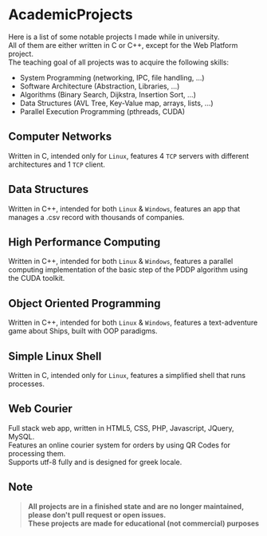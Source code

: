 # AcademicProjects

Here is a list of some notable projects I made while in university.  
All of them are either written in C or C++, except for the Web Platform project.  
The teaching goal of all projects was to acquire the following skills:

* System Programming (networking, IPC, file handling, ...)
* Software Architecture (Abstraction, Libraries, ...)
* Algorithms (Binary Search, Dijkstra, Insertion Sort, ...)
* Data Structures (AVL Tree, Key-Value map, arrays, lists, ...)
* Parallel Execution Programming (pthreads, CUDA)

## Computer Networks
Written in C, intended only for `Linux`, features 4 `TCP` servers with different architectures and 1 `TCP` client.

## Data Structures
Written in C++, intended for both `Linux` & `Windows`, features an app that manages a .csv record with thousands of companies.

## High Performance Computing
Written in C++, intended for both `Linux` & `Windows`, features a parallel computing implementation of the basic step of the PDDP algorithm using the CUDA toolkit.

## Object Oriented Programming
Written in C++, intended for both `Linux` & `Windows`, features a text-adventure game about Ships, built with OOP paradigms.

## Simple Linux Shell
Written in C, intended only for `Linux`, features a simplified shell that runs processes.

## Web Courier
Full stack web app, written in HTML5, CSS, PHP, Javascript, JQuery, MySQL.  
Features an online courier system for orders by using QR Codes for processing them.  
Supports utf-8 fully and is designed for greek locale.  

## Note
> **All projects are in a finished state and are no longer maintained, please don't pull request or open issues.**  
> **These projects are made for educational (not commercial) purposes**
